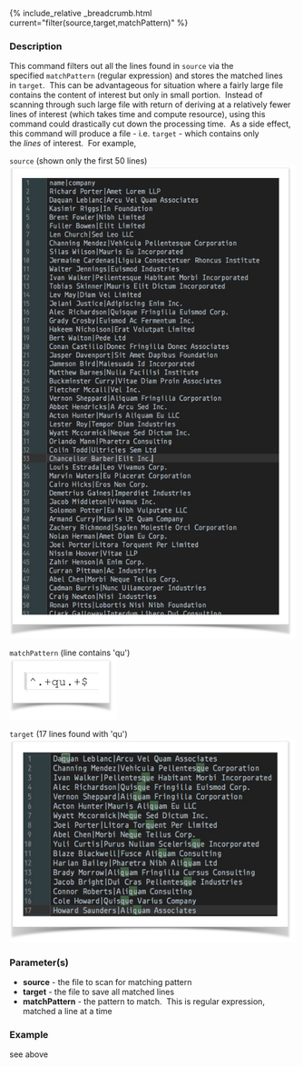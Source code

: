 {% include_relative _breadcrumb.html current="filter(source,target,matchPattern)" %}


### Description
This command filters out all the lines found in `source` via the specified `matchPattern` (regular expression) and 
stores the matched lines in `target`.  This can be advantageous for situation where a fairly large file contains the 
content of interest but only in small portion.  Instead of scanning through such large file with return of deriving 
at a relatively fewer lines of interest (which takes time and compute resource), using this command could drastically 
cut down the processing time.  As a side effect, this command will produce a file - i.e. `target` \- which contains 
only the _lines_ of interest.  For example,

`source` (shown only the first 50 lines)<br/>
![](image/filter_01.png)

`matchPattern` (line contains 'qu')<br/>
![](image/filter_02.png)

`target` (17 lines found with 'qu')<br/>
![](image/filter_03.png)


### Parameter(s)
- **source** \- the file to scan for matching pattern
- **target** \- the file to save all matched lines
- **matchPattern** \- the pattern to match.  This is regular expression, matched a line at a time


### Example
see above

